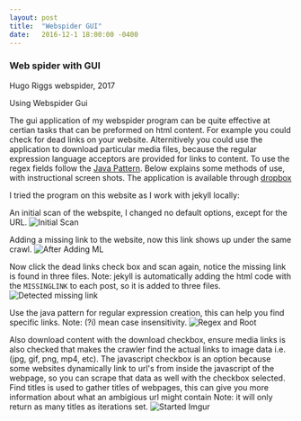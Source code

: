```yaml
---
layout: post
title:  "Webspider GUI"
date:   2016-12-1 18:00:00 -0400
---
```


### Web spider with GUI 

Hugo Riggs
webspider, 2017

Using Webspider Gui

The gui application of my webspider program can be quite effective at certian tasks that can 
be preformed on html content. For example you could check for dead links on your
website. Alternitively you could use the application to download particular media files, because the regular expression language acceptors are provided for links to content. To use the regex fields follow
the [Java Pattern](https://docs.oracle.com/javase/7/docs/api/java/util/regex/Pattern.html). Below 
explains some methods of use, with instructional screen shots. The application is
available through [dropbox](https://www.dropbox.com/s/ogy8sj8649ct33z/guispider-1.5.zip?dl=0)

I tried the program on this website as I work with jekyll locally:

An initial scan of the webspite, I changed no default options, except for the URL.
![Initial Scan](http://localhost:4000/assets/webspider-gui-images/initialScan.png )


Adding a missing link to the website, now this link shows up under the same crawl.
![After Adding ML](http://localhost:4000/assets/webspider-gui-images/afterAddingML.png )

Now click the dead links check box and scan again, notice the missing link is found in three files.
Note: jekyll is automatically adding the html code with the `MISSINGLINK` to each post, so it is
added to three files.
![Detected missing link](http://localhost:4000/assets/webspider-gui-images/missingLink.png )

Use the java pattern for regular expression creation, this can help you find specific links.
Note: (?i) mean case insensitivity.
![Regex and Root](http://localhost:4000/assets/webspider-gui-images/regexAndRoot.png )

Also download content with the download checkbox, ensure media links is also checked that
makes the crawler find the actual links to image data i.e. (jpg, gif, png, mp4, etc). The
javascript checkbox is an option because some websites dynamically link to url's from inside
the javascript of the webpage, so you can scrape that data as well with the checkbox selected.
Find titles is used to gather titles of webpages, this can give you more information about 
what an ambigious url might contain Note: it will only return as many titles as iterations set.
![Started Imgur](http://localhost:4000/assets/webspider-gui-images/linksBelowMediaLinks.png )
